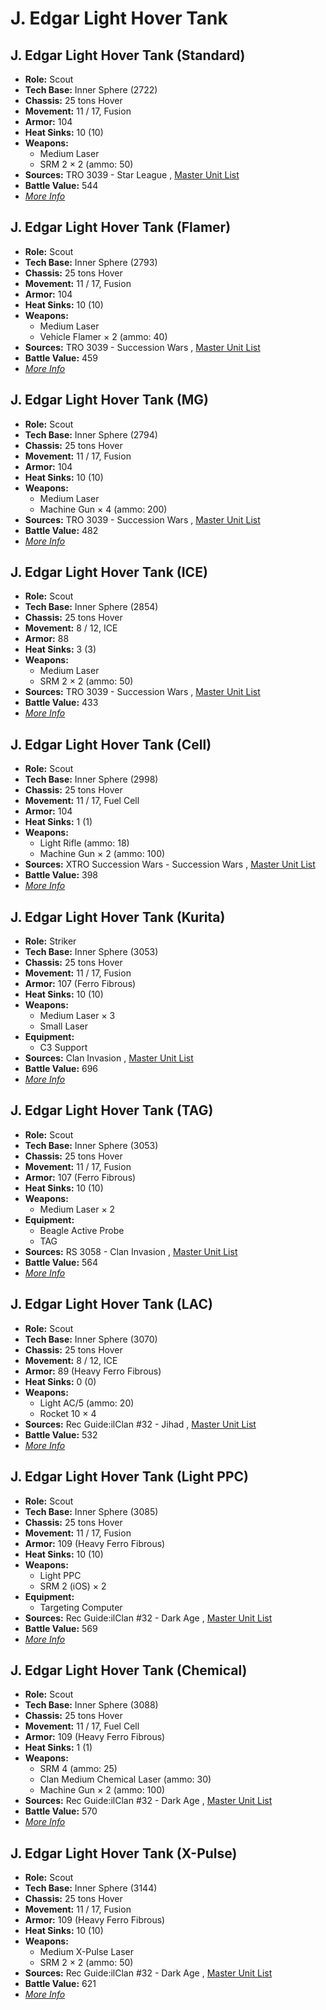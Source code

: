 # J. Edgar Light Hover Tank 

## J. Edgar Light Hover Tank (Standard) 

- **Role:** Scout 
- **Tech Base:** Inner Sphere (2722) 
- **Chassis:** 25 tons Hover 
- **Movement:** 11 / 17, Fusion 
- **Armor:** 104 
- **Heat Sinks:** 10 (10) 
- **Weapons:** 
  - Medium Laser 
  - SRM 2 × 2 (ammo: 50) 
- **Sources:** TRO 3039 - Star League , [Master Unit List](http://masterunitlist.info/Unit/Details/1641) 
- **Battle Value:** 544 
- [*More Info*](j._edgar_light_hover_tank/j._edgar_light_hover_tank_standard.md) 

## J. Edgar Light Hover Tank (Flamer) 

- **Role:** Scout 
- **Tech Base:** Inner Sphere (2793) 
- **Chassis:** 25 tons Hover 
- **Movement:** 11 / 17, Fusion 
- **Armor:** 104 
- **Heat Sinks:** 10 (10) 
- **Weapons:** 
  - Medium Laser 
  - Vehicle Flamer × 2 (ammo: 40) 
- **Sources:** TRO 3039 - Succession Wars , [Master Unit List](http://masterunitlist.info/Unit/Details/1637) 
- **Battle Value:** 459 
- [*More Info*](j._edgar_light_hover_tank/j._edgar_light_hover_tank_flamer.md) 

## J. Edgar Light Hover Tank (MG) 

- **Role:** Scout 
- **Tech Base:** Inner Sphere (2794) 
- **Chassis:** 25 tons Hover 
- **Movement:** 11 / 17, Fusion 
- **Armor:** 104 
- **Heat Sinks:** 10 (10) 
- **Weapons:** 
  - Medium Laser 
  - Machine Gun × 4 (ammo: 200) 
- **Sources:** TRO 3039 - Succession Wars , [Master Unit List](http://masterunitlist.info/Unit/Details/1640) 
- **Battle Value:** 482 
- [*More Info*](j._edgar_light_hover_tank/j._edgar_light_hover_tank_mg.md) 

## J. Edgar Light Hover Tank (ICE) 

- **Role:** Scout 
- **Tech Base:** Inner Sphere (2854) 
- **Chassis:** 25 tons Hover 
- **Movement:** 8 / 12, ICE 
- **Armor:** 88 
- **Heat Sinks:** 3 (3) 
- **Weapons:** 
  - Medium Laser 
  - SRM 2 × 2 (ammo: 50) 
- **Sources:** TRO 3039 - Succession Wars , [Master Unit List](http://masterunitlist.info/Unit/Details/1638) 
- **Battle Value:** 433 
- [*More Info*](j._edgar_light_hover_tank/j._edgar_light_hover_tank_ice.md) 

## J. Edgar Light Hover Tank (Cell) 

- **Role:** Scout 
- **Tech Base:** Inner Sphere (2998) 
- **Chassis:** 25 tons Hover 
- **Movement:** 11 / 17, Fuel Cell 
- **Armor:** 104 
- **Heat Sinks:** 1 (1) 
- **Weapons:** 
  - Light Rifle (ammo: 18) 
  - Machine Gun × 2 (ammo: 100) 
- **Sources:** XTRO Succession Wars - Succession Wars , [Master Unit List](http://masterunitlist.info/Unit/Details/5774) 
- **Battle Value:** 398 
- [*More Info*](j._edgar_light_hover_tank/j._edgar_light_hover_tank_cell.md) 

## J. Edgar Light Hover Tank (Kurita) 

- **Role:** Striker 
- **Tech Base:** Inner Sphere (3053) 
- **Chassis:** 25 tons Hover 
- **Movement:** 11 / 17, Fusion 
- **Armor:** 107 (Ferro Fibrous) 
- **Heat Sinks:** 10 (10) 
- **Weapons:** 
  - Medium Laser × 3 
  - Small Laser 
- **Equipment:** 
  - C3 Support 
- **Sources:** Clan Invasion , [Master Unit List](http://masterunitlist.info/Unit/Details/1639) 
- **Battle Value:** 696 
- [*More Info*](j._edgar_light_hover_tank/j._edgar_light_hover_tank_kurita.md) 

## J. Edgar Light Hover Tank (TAG) 

- **Role:** Scout 
- **Tech Base:** Inner Sphere (3053) 
- **Chassis:** 25 tons Hover 
- **Movement:** 11 / 17, Fusion 
- **Armor:** 107 (Ferro Fibrous) 
- **Heat Sinks:** 10 (10) 
- **Weapons:** 
  - Medium Laser × 2 
- **Equipment:** 
  - Beagle Active Probe 
  - TAG 
- **Sources:** RS 3058 - Clan Invasion , [Master Unit List](http://masterunitlist.info/Unit/Details/1642) 
- **Battle Value:** 564 
- [*More Info*](j._edgar_light_hover_tank/j._edgar_light_hover_tank_tag.md) 

## J. Edgar Light Hover Tank (LAC) 

- **Role:** Scout 
- **Tech Base:** Inner Sphere (3070) 
- **Chassis:** 25 tons Hover 
- **Movement:** 8 / 12, ICE 
- **Armor:** 89 (Heavy Ferro Fibrous) 
- **Heat Sinks:** 0 (0) 
- **Weapons:** 
  - Light AC/5 (ammo: 20) 
  - Rocket 10 × 4 
- **Sources:** Rec Guide:ilClan #32 - Jihad , [Master Unit List](http://masterunitlist.info/Unit/Details/9474) 
- **Battle Value:** 532 
- [*More Info*](j._edgar_light_hover_tank/j._edgar_light_hover_tank_lac.md) 

## J. Edgar Light Hover Tank (Light PPC) 

- **Role:** Scout 
- **Tech Base:** Inner Sphere (3085) 
- **Chassis:** 25 tons Hover 
- **Movement:** 11 / 17, Fusion 
- **Armor:** 109 (Heavy Ferro Fibrous) 
- **Heat Sinks:** 10 (10) 
- **Weapons:** 
  - Light PPC 
  - SRM 2 (iOS) × 2 
- **Equipment:** 
  - Targeting Computer 
- **Sources:** Rec Guide:ilClan #32 - Dark Age , [Master Unit List](http://masterunitlist.info/Unit/Details/9475) 
- **Battle Value:** 569 
- [*More Info*](j._edgar_light_hover_tank/j._edgar_light_hover_tank_light_ppc.md) 

## J. Edgar Light Hover Tank (Chemical) 

- **Role:** Scout 
- **Tech Base:** Inner Sphere (3088) 
- **Chassis:** 25 tons Hover 
- **Movement:** 11 / 17, Fuel Cell 
- **Armor:** 109 (Heavy Ferro Fibrous) 
- **Heat Sinks:** 1 (1) 
- **Weapons:** 
  - SRM 4 (ammo: 25) 
  - Clan Medium Chemical Laser (ammo: 30) 
  - Machine Gun × 2 (ammo: 100) 
- **Sources:** Rec Guide:ilClan #32 - Dark Age , [Master Unit List](http://masterunitlist.info/Unit/Details/9473) 
- **Battle Value:** 570 
- [*More Info*](j._edgar_light_hover_tank/j._edgar_light_hover_tank_chemical.md) 

## J. Edgar Light Hover Tank (X-Pulse) 

- **Role:** Scout 
- **Tech Base:** Inner Sphere (3144) 
- **Chassis:** 25 tons Hover 
- **Movement:** 11 / 17, Fusion 
- **Armor:** 109 (Heavy Ferro Fibrous) 
- **Heat Sinks:** 10 (10) 
- **Weapons:** 
  - Medium X-Pulse Laser 
  - SRM 2 × 2 (ammo: 50) 
- **Sources:** Rec Guide:ilClan #32 - Dark Age , [Master Unit List](http://masterunitlist.info/Unit/Details/9476) 
- **Battle Value:** 621 
- [*More Info*](j._edgar_light_hover_tank/j._edgar_light_hover_tank_x-pulse.md) 

